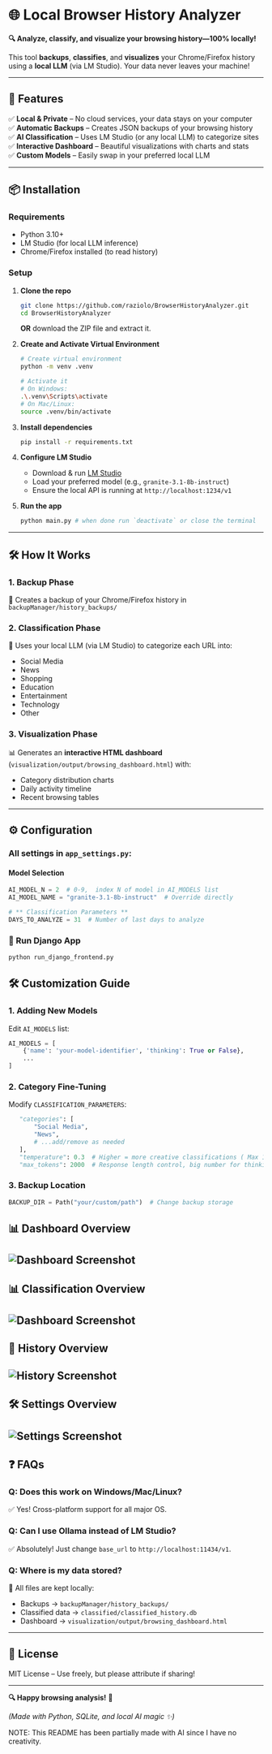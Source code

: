 # 🌐 **Local Browser History Analyzer**  

**🔍 Analyze, classify, and visualize your browsing history—100% locally!**  

This tool **backups**, **classifies**, and **visualizes** your Chrome/Firefox history using a **local LLM** (via LM Studio). Your data never leaves your machine!  

---

## 🚀 **Features**  

✅ **Local & Private** – No cloud services, your data stays on your computer  
✅ **Automatic Backups** – Creates JSON backups of your browsing history  
✅ **AI Classification** – Uses LM Studio (or any local LLM) to categorize sites  
✅ **Interactive Dashboard** – Beautiful visualizations with charts and stats  
✅ **Custom Models** – Easily swap in your preferred local LLM  

---

## 📦 **Installation**  

### **Requirements**  
- Python 3.10+  
- LM Studio (for local LLM inference)  
- Chrome/Firefox installed (to read history)  

### **Setup**  
1. **Clone the repo**  
   ```bash
   git clone https://github.com/raziolo/BrowserHistoryAnalyzer.git
   cd BrowserHistoryAnalyzer
   ```
   
    **OR** download the ZIP file and extract it.


2. **Create and Activate Virtual Environment**  
   ```bash
   # Create virtual environment
   python -m venv .venv
   
   # Activate it
   # On Windows:
   .\.venv\Scripts\activate
   # On Mac/Linux:
   source .venv/bin/activate
   ```

3. **Install dependencies**  
   ```bash
   pip install -r requirements.txt
   ```

4. **Configure LM Studio**  
   - Download & run [LM Studio](https://lmstudio.ai/)  
   - Load your preferred model (e.g., `granite-3.1-8b-instruct`)  
   - Ensure the local API is running at `http://localhost:1234/v1`  

5. **Run the app**  
   ```bash
   python main.py # when done run `deactivate` or close the terminal
   ```
   

---

## 🛠 **How It Works**  

### **1. Backup Phase**  
📂 Creates a backup of your Chrome/Firefox history in `backupManager/history_backups/`  

### **2. Classification Phase**  
🤖 Uses your local LLM (via LM Studio) to categorize each URL into:  
- Social Media  
- News  
- Shopping  
- Education  
- Entertainment  
- Technology  
- Other  

### **3. Visualization Phase**  
📊 Generates an **interactive HTML dashboard** (`visualization/output/browsing_dashboard.html`) with:  
- Category distribution charts  
- Daily activity timeline  
- Recent browsing tables  

---
## ⚙️ Configuration
### All settings in `app_settings.py`:

#### Model Selection
```python
AI_MODEL_N = 2  # 0-9,  index N of model in AI_MODELS list
AI_MODEL_NAME = "granite-3.1-8b-instruct"  # Override directly

# ** Classification Parameters **
DAYS_TO_ANALYZE = 31  # Number of last days to analyze
```

### 🤠 Run Django App
```bash
python run_django_frontend.py
``` 

## 🛠 Customization Guide

### 1. Adding New Models
Edit `AI_MODELS` list:
```python
AI_MODELS = [
    {'name': 'your-model-identifier', 'thinking': True or False},
    ...
]
```

### 2. Category Fine-Tuning
Modify `CLASSIFICATION_PARAMETERS`:
```python
   "categories": [
       "Social Media",
       "News",
       # ...add/remove as needed
   ],
   "temperature": 0.3  # Higher = more creative classifications ( Max 1.0)
   "max_tokens": 2000  # Response length control, big number for thinking models
```

### 3. Backup Location
```python
BACKUP_DIR = Path("your/custom/path")  # Change backup storage
```


## 📊 **Dashboard Overview**
![Dashboard Screenshot](https://i.ibb.co/7NyQNc8p/image.png)
---

## 📊 **Classification Overview**
![Dashboard Screenshot](https://i.ibb.co/7NyQNc8p/image.png)
---

## 📅 **History Overview**
![History Screenshot](https://i.ibb.co/KcpR2rwr/image.png)
---

## 🛠 **Settings Overview**
![Settings Screenshot](https://i.ibb.co/KcpR2rwr/image.png)
---



## ❓ **FAQs**  

### **Q: Does this work on Windows/Mac/Linux?**  
✅ Yes! Cross-platform support for all major OS.  

### **Q: Can I use Ollama instead of LM Studio?**  
✅ Absolutely! Just change `base_url` to `http://localhost:11434/v1`.  

### **Q: Where is my data stored?**  
📂 All files are kept locally:  
- Backups → `backupManager/history_backups/`  
- Classified data → `classified/classified_history.db`  
- Dashboard → `visualization/output/browsing_dashboard.html`

---

## 📜 **License**  
MIT License – Use freely, but please attribute if sharing!  

---

**🔍 Happy browsing analysis!** 🚀  

*(Made with Python, SQLite, and local AI magic ✨)*

NOTE: This README has been partially made with AI since I have no creativity. 
